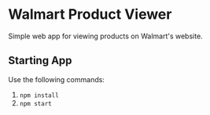 # Walmart Product Viewer

Simple web app for viewing products on Walmart's website.

## Starting App
Use the following commands: 
1. `npm install`
2. `npm start`
